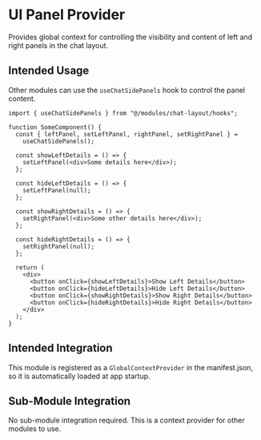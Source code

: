# UI Panel Provider

Provides global context for controlling the visibility and content of left and right panels in the chat layout.

## Intended Usage

Other modules can use the `useChatSidePanels` hook to control the panel content.

```tsx
import { useChatSidePanels } from "@/modules/chat-layout/hooks";

function SomeComponent() {
  const { leftPanel, setLeftPanel, rightPanel, setRightPanel } =
    useChatSidePanels();

  const showLeftDetails = () => {
    setLeftPanel(<div>Some details here</div>);
  };

  const hideLeftDetails = () => {
    setLeftPanel(null);
  };

  const showRightDetails = () => {
    setRightPanel(<div>Some other details here</div>);
  };

  const hideRightDetails = () => {
    setRightPanel(null);
  };

  return (
    <div>
      <button onClick={showLeftDetails}>Show Left Details</button>
      <button onClick={hideLeftDetails}>Hide Left Details</button>
      <button onClick={showRightDetails}>Show Right Details</button>
      <button onClick={hideRightDetails}>Hide Right Details</button>
    </div>
  );
}
```

## Intended Integration

This module is registered as a `GlobalContextProvider` in the manifest.json, so it is automatically loaded at app startup.

## Sub-Module Integration

No sub-module integration required. This is a context provider for other modules to use.
